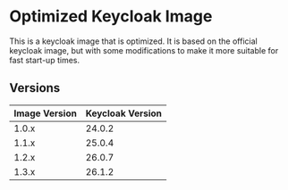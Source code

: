 # Optimized Keycloak Image

This is a keycloak image that is optimized. It is based on the official keycloak image, but with
some modifications to make it more suitable for fast start-up times.

## Versions

| Image Version | Keycloak Version |
|---------------|------------------|
| 1.0.x         | 24.0.2           |
| 1.1.x         | 25.0.4           |
| 1.2.x         | 26.0.7           |
| 1.3.x         | 26.1.2           |
